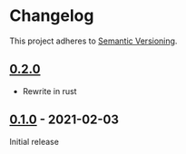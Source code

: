 # Changelog
This project adheres to [Semantic Versioning](https://semver.org).

## [0.2.0]
- Rewrite in rust

## [0.1.0] - 2021-02-03

Initial release

[0.2.0]: https://github.com/taiki-e/create-gh-release-action/compare/v0.1.0...v0.2.0
[0.1.0]: https://github.com/taiki-e/create-gh-release-action/releases/tag/v0.1.0
